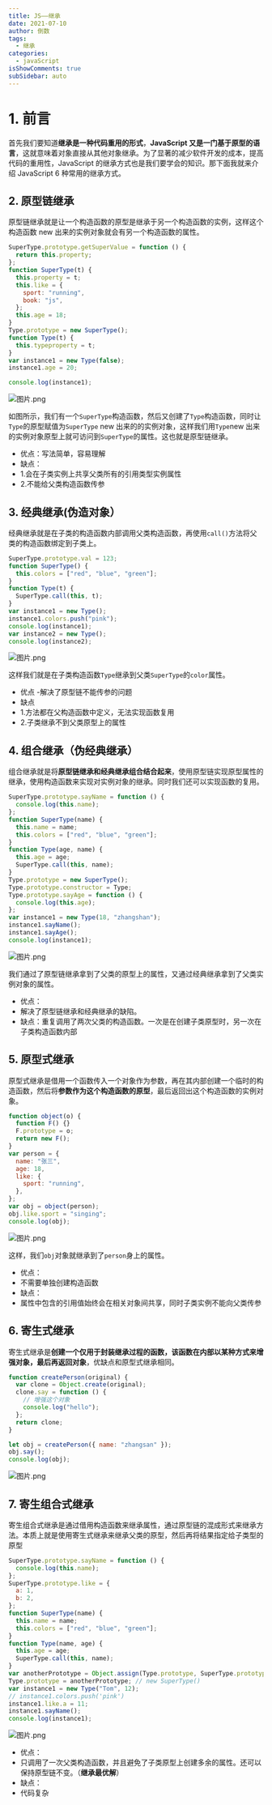 ```yaml
---
title: JS——继承
date: 2021-07-10
author: 倒数
tags:
  - 继承
categories:
  - javaScript
isShowComments: true
subSidebar: auto
---
```


# 1. 前言

首先我们要知道**继承是一种代码重用的形式**，**JavaScript 又是一门基于原型的语言**，这就意味着对象直接从其他对象继承。为了显著的减少软件开发的成本，提高代码的重用性，JavaScript 的继承方式也是我们要学会的知识。那下面我就来介绍 JavaScript 6 种常用的继承方式。

## 2. 原型链继承

原型链继承就是让一个构造函数的原型是继承于另一个构造函数的实例，这样这个构造函数 new 出来的实例对象就会有另一个构造函数的属性。

```js
SuperType.prototype.getSuperValue = function () {
  return this.property;
};
function SuperType(t) {
  this.property = t;
  this.like = {
    sport: "running",
    book: "js",
  };
  this.age = 18;
}
Type.prototype = new SuperType();
function Type(t) {
  this.typeproperty = t;
}
var instance1 = new Type(false);
instance1.age = 20;

console.log(instance1);
```

![图片.png](https://p3-juejin.byteimg.com/tos-cn-i-k3u1fbpfcp/020c6f50ce674beb922da110445320e7~tplv-k3u1fbpfcp-watermark.image?)

如图所示，我们有一个`SuperType`构造函数，然后又创建了`Type`构造函数，同时让`Type`的原型赋值为`SuperType` new 出来的的实例对象，这样我们用`Type`new 出来的实例对象原型上就可访问到`SuperType`的属性。这也就是原型链继承。

- 优点：写法简单，容易理解
- 缺点：
- 1.会在子类实例上共享父类所有的引用类型实例属性
- 2.不能给父类构造函数传参

## 3. 经典继承(伪造对象）

经典继承就是在子类的构造函数内部调用父类构造函数，再使用`call()`方法将父类的构造函数绑定到子类上。

```js
SuperType.prototype.val = 123;
function SuperType() {
  this.colors = ["red", "blue", "green"];
}
function Type(t) {
  SuperType.call(this, t);
}
var instance1 = new Type();
instance1.colors.push("pink");
console.log(instance1);
var instance2 = new Type();
console.log(instance2);
```

![图片.png](https://p9-juejin.byteimg.com/tos-cn-i-k3u1fbpfcp/fa83dc6b63f2487eb66a25925a9a1c01~tplv-k3u1fbpfcp-watermark.image?)

这样我们就是在子类构造函数`Type`继承到父类`SuperType`的`color`属性。

- 优点 -解决了原型链不能传参的问题
- 缺点
- 1.方法都在父构造函数中定义，无法实现函数复用
- 2.子类继承不到父类原型上的属性

## 4. 组合继承（伪经典继承）

组合继承就是将**原型链继承和经典继承组合结合起来**，使用原型链实现原型属性的继承，使用构造函数来实现对实例对象的继承。同时我们还可以实现函数的复用。

```js
SuperType.prototype.sayName = function () {
  console.log(this.name);
};
function SuperType(name) {
  this.name = name;
  this.colors = ["red", "blue", "green"];
}
function Type(age, name) {
  this.age = age;
  SuperType.call(this, name);
}
Type.prototype = new SuperType();
Type.prototype.constructor = Type;
Type.prototype.sayAge = function () {
  console.log(this.age);
};
var instance1 = new Type(18, "zhangshan");
instance1.sayName();
instance1.sayAge();
console.log(instance1);
```

![图片.png](https://p3-juejin.byteimg.com/tos-cn-i-k3u1fbpfcp/76afb1edb42d4fb98d5bb4d83207ca57~tplv-k3u1fbpfcp-watermark.image?)

我们通过了原型链继承拿到了父类的原型上的属性，又通过经典继承拿到了父类实例对象的属性。

- 优点：
- 解决了原型链继承和经典继承的缺陷。
- 缺点：重复调用了两次父类的构造函数。一次是在创建子类原型时，另一次在子类构造函数内部

## 5. 原型式继承

原型式继承是借用一个函数传入一个对象作为参数，再在其内部创建一个临时的构造函数，然后将**参数作为这个构造函数的原型**，最后返回出这个构造函数的实例对象。

```js
function object(o) {
  function F() {}
  F.prototype = o;
  return new F();
}
var person = {
  name: "张三",
  age: 18,
  like: {
    sport: "running",
  },
};
var obj = object(person);
obj.like.sport = "singing";
console.log(obj);
```

![图片.png](https://p3-juejin.byteimg.com/tos-cn-i-k3u1fbpfcp/7a6b4c149595429eaa79cc1bf7b90364~tplv-k3u1fbpfcp-watermark.image?)

这样，我们`obj`对象就继承到了`person`身上的属性。

- 优点：
- 不需要单独创建构造函数
- 缺点：
- 属性中包含的引用值始终会在相关对象间共享，同时子类实例不能向父类传参

## 6. 寄生式继承

寄生式继承是**创建一个仅用于封装继承过程的函数，该函数在内部以某种方式来增强对象，最后再返回对象**，优缺点和原型式继承相同。

```js
function createPerson(original) {
  var clone = Object.create(original);
  clone.say = function () {
    // 增强这个对象
    console.log("hello");
  };
  return clone;
}

let obj = createPerson({ name: "zhangsan" });
obj.say();
console.log(obj);
```

![图片.png](https://p6-juejin.byteimg.com/tos-cn-i-k3u1fbpfcp/d25a320b284f429582bf59d20647732b~tplv-k3u1fbpfcp-watermark.image?)

## 7. 寄生组合式继承

寄生组合式继承是通过借用构造函数来继承属性，通过原型链的混成形式来继承方法。本质上就是使用寄生式继承来继承父类的原型，然后再将结果指定给子类型的原型

```js
SuperType.prototype.sayName = function () {
  console.log(this.name);
};
SuperType.prototype.like = {
  a: 1,
  b: 2,
};
function SuperType(name) {
  this.name = name;
  this.colors = ["red", "blue", "green"];
}
function Type(name, age) {
  this.age = age;
  SuperType.call(this, name);
}
var anotherPrototype = Object.assign(Type.prototype, SuperType.prototype);
Type.prototype = anotherPrototype; // new SuperType()
var instance1 = new Type("Tom", 12);
// instance1.colors.push('pink')
instance1.like.a = 11;
instance1.sayName();
console.log(instance1);
```

![图片.png](https://p3-juejin.byteimg.com/tos-cn-i-k3u1fbpfcp/a087f2f8202d44b88b9315c08ca25b48~tplv-k3u1fbpfcp-watermark.image?)

- 优点：
- 只调用了一次父类构造函数，并且避免了子类原型上创建多余的属性。还可以保持原型链不变。（**继承最优解**）
- 缺点：
- 代码复杂
